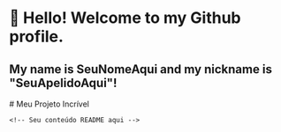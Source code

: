 # 👋 Hello! Welcome to my Github profile.
## My name is SeuNomeAqui and my nickname is "SeuApelidoAqui"!
<!DOCTYPE html>
<html>
  <head>
    <link rel="stylesheet" type='text/css' href="https://cdn.jsdelivr.net/gh/devicons/devicon@latest/devicon.min.css" />
  </head>
  <body>
    # Meu Projeto Incrível

    <!-- Seu conteúdo README aqui -->

  </body>
</html>
